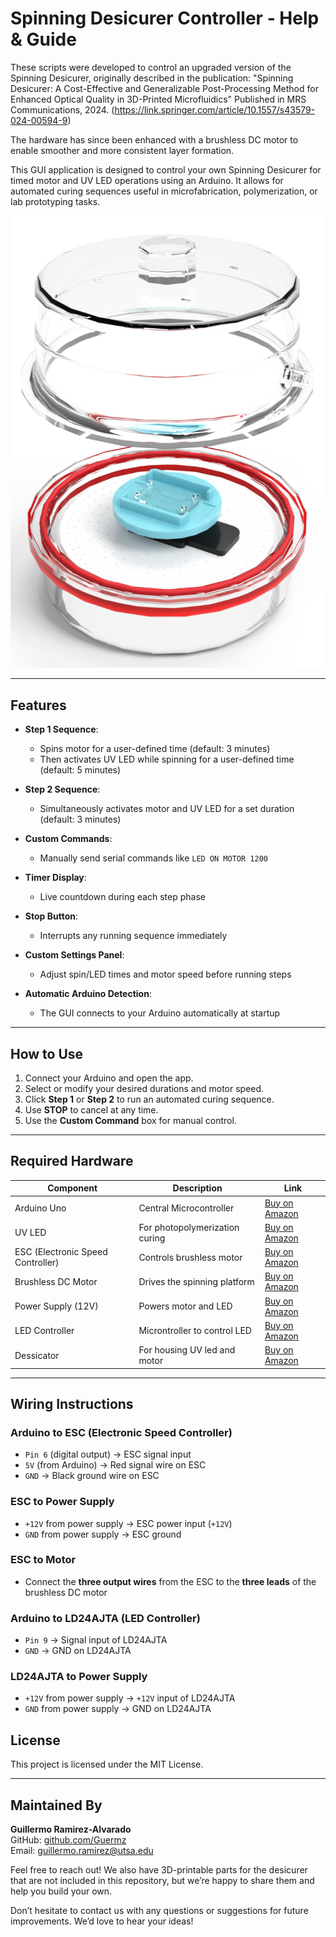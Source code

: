 # Spinning Desicurer Controller - Help & Guide

These scripts were developed to control an upgraded version of the Spinning Desicurer, originally described in the publication:
"Spinning Desicurer: A Cost-Effective and Generalizable Post-Processing Method for Enhanced Optical Quality in 3D-Printed Microfluidics"
Published in MRS Communications, 2024. (https://link.springer.com/article/10.1557/s43579-024-00594-9)

The hardware has since been enhanced with a brushless DC motor to enable smoother and more consistent layer formation.

This GUI application is designed to control your own Spinning Desicurer for timed motor and UV LED operations using an Arduino. It allows for automated curing sequences useful in microfabrication, polymerization, or lab prototyping tasks.

<img src="images/spinning_desicurer.png" alt="Desicurer Setup" width="500">

---

## Features

- **Step 1 Sequence**:
  - Spins motor for a user-defined time (default: 3 minutes)
  - Then activates UV LED while spinning for a user-defined time (default: 5 minutes)

- **Step 2 Sequence**:
  - Simultaneously activates motor and UV LED for a set duration (default: 3 minutes)

- **Custom Commands**:
  - Manually send serial commands like `LED ON MOTOR 1200`

- **Timer Display**:
  - Live countdown during each step phase

- **Stop Button**:
  - Interrupts any running sequence immediately

- **Custom Settings Panel**:
  - Adjust spin/LED times and motor speed before running steps

- **Automatic Arduino Detection**:
  - The GUI connects to your Arduino automatically at startup

---

## How to Use

1. Connect your Arduino and open the app.
2. Select or modify your desired durations and motor speed.
3. Click **Step 1** or **Step 2** to run an automated curing sequence.
4. Use **STOP** to cancel at any time.
5. Use the **Custom Command** box for manual control.

---

## Required Hardware

| Component         | Description                             | Link                            |
|------------------|-----------------------------------------|---------------------------------|
| Arduino Uno      | Central Microcontroller | [Buy on Amazon](https://www.amazon.com/Arduino-A000066-ARDUINO-UNO-R3/dp/B008GRTSV6/ref=sr_1_5?crid=28YRPWR3AXFE0&dib=eyJ2IjoiMSJ9.VZl_WiFg-4H_p0-BXr9pa0HoKSbb-SFea21hVZZ6cALU8pwAELbygBcjFL03D8MMjRtwqyz59Jvp4YYmEdUap3MpKeozJvDxvwig6L2iVhVXsriMFErl9ETMgpmSO-ahf6IrtGsRTevHpcYVJShXXmi6A4qOGW9q3ZWwIVUPviCdzaYyR0JX0N8edYo_liEQlyRgPFWuNkwM-dGEaxXo5pxmemN8F0KNog--RsqUtbQ.78hK3veeR6hJv7zEipbFKVC3KxY1hRzStcLQebcx2tk&dib_tag=se&keywords=arduino&qid=1747169415&sprefix=arduino+uno%2Caps%2C302&sr=8-5)             |
| UV LED           | For photopolymerization curing         | [Buy on Amazon](https://www.amazon.com/Chanzon-Ultraviolet-Emitter-Components-Lighting/dp/B01DBZK2C6?th=1)             |
| ESC (Electronic Speed Controller) | Controls brushless motor       | [Buy on Amazon](https://www.amazon.com/RC-Brushless-Electric-Controller-bullet/dp/B0754H7XZZ/ref=sr_1_8?crid=SARKJWAQ9XVZ&dib=eyJ2IjoiMSJ9.Li96wegYvrs7mtYR8L0iICDO5JP0YEMfBC20ueTgDGn5Qrbxqm6M3NYRAWXMZ7RAxehmZUTbfJPNKaybZGmtcuZZMuyrPsp-jooFE6lO_KpIxnGU746vGZOUvcpUFtdvLnPFL8sPsnn4v_wlzPVZ8Lj0Wkw31rlliG9idndn_2Tv2U1lEZHWM7mKWnQaJAYzrcA0ggcBsFUJEwWAF-HaOT1KvIBdl0tcmGClWsdZunQPzXG-JwI3hx2nDh8bAK3BOFgXRIU3A-T38pGOojfXVwb6Ves7_Xmidp3QFoy6Nh236NjvJM8YcC1ITFq3mgmoX6kwZ9-Y3d1SQ8rNIw77MoeEyxRsRlFKrVLDOhSpqR9l1VU3-xh6yZrqh4UrIE9T2Z43BU4pJrhLyuzsTapYe46jBRmzlmEmfTHf7n7sbr3ueRxS2_qkdtw-5l4xDQ4f.4uH1uNzvZOuYMWVUr1DTc2slQ4TrFTgDHD-G8wAtcjo&dib_tag=se&keywords=electronic%2Bspeed%2Bcontroller%2Bbrushless%2Bmotor&qid=1743444372&sprefix=electronic%2Bspeed%2Bcontroller%2Bbrushless%2Bmotor%2Caps%2C300&sr=8-8&th=1)             |
| Brushless DC Motor | Drives the spinning platform           | [Buy on Amazon](https://www.amazon.com/dp/B0841TWF7N/?coliid=I2BD8XCIV34OAP&colid=YT4QZJ7KA01P&ref_=list_c_wl_lv_ov_lig_dp_it&th=1)             |
| Power Supply (12V) | Powers motor and LED          | [Buy on Amazon](https://www.amazon.com/BOSYTRO-Converter-Switching-Electronic-Instruments/dp/B0DJQT5MB9/ref=sr_1_3?crid=3V6433N3CGGV1&dib=eyJ2IjoiMSJ9.F6tb4Ttf-JNKrwLe6btLkkMSQUbBT9c53bL0_n0sO7vq2H3s5pXDK-74I7mqGaDuXrkVkF63cWDoAOVT6HfqjkeMXf5gkYa81xUP1NvWcfJtq5scpF2zMcXKFp7elfdrmcqr2xDyKh-UrBllPcrNqtzQwzMvTyTfV4MoZkjPcPPXu8-LRt-oimWB_Am9KdwGCuMU9NTpEYEwUlzRKo_vgbtRMrl37xs33PMB86j7_Rg.L-_cWpO140QQmVQbqeRlRVcUewc-qIbbFJX7WW1IMt8&dib_tag=se&keywords=power%2Bsupply%2B40A&qid=1743186990&sprefix=power%2Bsupply%2B40a%2Caps%2C147&sr=8-3&th=1)             |
| LED Controller     | Microntroller to control LED           |[Buy on Amazon](https://www.amazon.com/dp/B08T9JJW6Y?ref=ppx_yo2ov_dt_b_fed_asin_title)             |
| Dessicator | For housing UV led and motor | [Buy on Amazon](https://www.amazon.com/Bel-Art-Polycarbonate-Desiccator-Polypropylene-F42020-0000/dp/B002VBW9RS/ref=sr_1_5?crid=PBMCREC7RRU8&dib=eyJ2IjoiMSJ9.iqb1nQx9tdvalGNQpwYILNzb5Se0UqYZvOLdoLveOnJDIfeqIIz7GMO1oah5vCMVf8f88eUK7MeuNWVyFJJB1GnIJDdjem78BFcvYw_psaucFqk0lm6GOWIssqhsJIhSt8CDqBMb0VLihxMxqyGVqnuHSAFF0Et4ko0nVVSg0C8imnI6AoKkOOTjnzoP-zG7r4BxRi9h35wCe84qOLvk_8vh81RhMCrjRWO7pq9Rc24.q8-ptPEVycTNPJxpRL0HcImCTo7V7SFc3eOKkl2u6dg&dib_tag=se&keywords=dessicator&qid=1747169595&sprefix=dessicat%2Caps%2C230&sr=8-5&ufe=app_do%3Aamzn1.fos.9fe8cbfa-bf43-43d1-a707-3f4e65a4b666&th=1)             |

---

## Wiring Instructions 

### Arduino to ESC (Electronic Speed Controller)
- `Pin 6` (digital output) → ESC signal input  
- `5V` (from Arduino) → Red signal wire on ESC  
- `GND` → Black ground wire on ESC

### ESC to Power Supply
- `+12V` from power supply → ESC power input (`+12V`)  
- `GND` from power supply → ESC ground

### ESC to Motor
- Connect the **three output wires** from the ESC to the **three leads** of the brushless DC motor

### Arduino to LD24AJTA (LED Controller)
- `Pin 9` → Signal input of LD24AJTA  
- `GND` → GND on LD24AJTA

### LD24AJTA to Power Supply
- `+12V` from power supply → `+12V` input of LD24AJTA  
- `GND` from power supply → GND on LD24AJTA

## License

This project is licensed under the MIT License.

---

## Maintained By

**Guillermo Ramirez-Alvarado**  
GitHub: [github.com/Guermz](https://github.com/Guermz)  
Email: guillermo.ramirez@utsa.edu

Feel free to reach out! We also have 3D-printable parts for the desicurer that are not included in this repository, but we’re happy to share them and help you build your own.

Don’t hesitate to contact us with any questions or suggestions for future improvements. We’d love to hear your ideas!

